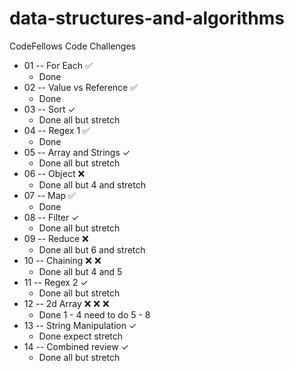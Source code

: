 # data-structures-and-algorithms
CodeFellows Code Challenges

- 01 -- For Each ✅
	- Done
- 02 -- Value vs Reference ✅
	- Done
- 03 -- Sort ✓
	- Done all but stretch
- 04 -- Regex 1 ✅
	- Done
- 05 -- Array and Strings ✓
	- Done all but stretch
- 06 -- Object :x:
	- Done all but 4 and stretch
- 07 -- Map ✅
	- Done
- 08 -- Filter ✓
	- Done all but stretch
- 09 -- Reduce :x:
	- Done all but 6 and stretch
- 10 -- Chaining :x: :x: 
	- Done all but 4 and 5
- 11 -- Regex 2 ✓
	- Done all but stretch
- 12 -- 2d Array :x: :x: :x:
	- Done 1 - 4 need to do 5 - 8
- 13 -- String Manipulation ✓
	- Done expect stretch
- 14 -- Combined review ✓
	- Done all but stretch
